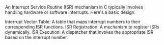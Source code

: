 An Interrupt Service Routine (ISR) mechanism in C typically involves handling hardware or software interrupts. Here's a basic design:

Interrupt Vector Table: A table that maps interrupt numbers to their corresponding ISR functions.
ISR Registration: A mechanism to register ISRs dynamically.
ISR Execution: A dispatcher that invokes the appropriate ISR based on the interrupt number.